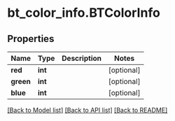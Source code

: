 # bt_color_info.BTColorInfo

## Properties
Name | Type | Description | Notes
------------ | ------------- | ------------- | -------------
**red** | **int** |  | [optional] 
**green** | **int** |  | [optional] 
**blue** | **int** |  | [optional] 

[[Back to Model list]](../README.md#documentation-for-models) [[Back to API list]](../README.md#documentation-for-api-endpoints) [[Back to README]](../README.md)


